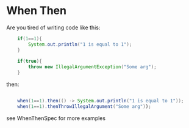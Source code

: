 # When Then 
Are you tired of writing code like this:
```java
    if(1==1){
        System.out.println("1 is equal to 1");
    }
    
    if(true){
        throw new IllegalArgumentException("Some arg");
    }
```
then:
```java

    when(1==1).then(() -> System.out.println("1 is equal to 1"));
    when(1==1).thenThrowIllegalArgument("Some arg"));
```
see WhenThenSpec for more examples